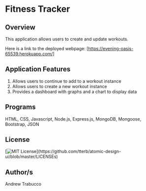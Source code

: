 # Fitness Tracker

## Overview
This application allows users to create and update workouts. 

Here is a link to the deployed webpage: [https://evening-oasis-65539.herokuapp.com/]

## Application Features
1) Allows users to continue to add to a workout instance
2) Allows users to create a new workout instance
3) Provides a dashboard with graphs and a chart to display data


## Programs
HTML, CSS, Javascript, Node.js, Express.js, MongoDB, Mongoose, Bootstrap, JSON

## License 
[![MIT License](https://img.shields.io/apm/l/atomic-design-ui.svg?)](https://github.com/tterb/atomic-design-ui/blob/master/LICENSEs)

## Author/s
Andrew Trabucco
